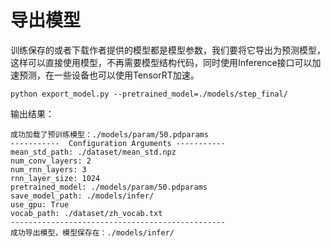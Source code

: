 # 导出模型

训练保存的或者下载作者提供的模型都是模型参数，我们要将它导出为预测模型，这样可以直接使用模型，不再需要模型结构代码，同时使用Inference接口可以加速预测，在一些设备也可以使用TensorRT加速。
```shell
python export_model.py --pretrained_model=./models/step_final/
```

输出结果：
```
成功加载了预训练模型：./models/param/50.pdparams
-----------  Configuration Arguments -----------
mean_std_path: ./dataset/mean_std.npz
num_conv_layers: 2
num_rnn_layers: 3
rnn_layer_size: 1024
pretrained_model: ./models/param/50.pdparams
save_model_path: ./models/infer/
use_gpu: True
vocab_path: ./dataset/zh_vocab.txt
------------------------------------------------
成功导出模型，模型保存在：./models/infer/
```